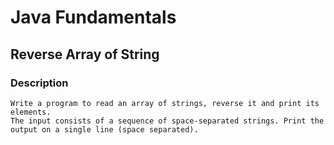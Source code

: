# Java Fundamentals

## Reverse Array of String

### Description
    Write a program to read an array of strings, reverse it and print its elements. 
    The input consists of a sequence of space-separated strings. Print the output on a single line (space separated).
